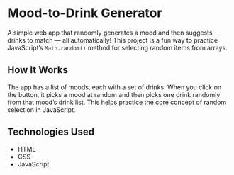 # Mood-to-Drink Generator

A simple web app that randomly generates a mood and then suggests drinks to match — all automatically! This project is a fun way to practice JavaScript’s `Math.random()` method for selecting random items from arrays.

## How It Works

The app has a list of moods, each with a set of drinks. When you click on the button, it picks a mood at random and then picks one drink randomly from that mood’s drink list. This helps practice the core concept of random selection in JavaScript.

## Technologies Used

- HTML  
- CSS  
- JavaScript
